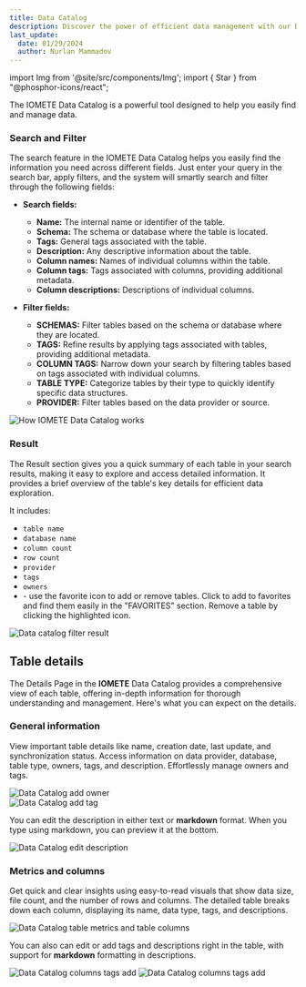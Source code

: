 ```yaml
---
title: Data Catalog
description: Discover the power of efficient data management with our Data Catalog. Streamline exploration, enhance collaboration, and ensure data quality, all in one centralized hub.
last_update:
  date: 01/29/2024
  author: Nurlan Mammadov
---
```


import Img from '@site/src/components/Img';
import { Star } from "@phosphor-icons/react";

The IOMETE Data Catalog is a powerful tool designed to help you easily find and manage data.

### Search and Filter

The search feature in the IOMETE Data Catalog helps you easily find the information you need across different fields. Just enter your query in the search bar, apply filters, and the system will smartly search and filter through the following fields:

- **Search fields:**

  - **Name:** The internal name or identifier of the table.
  - **Schema:** The schema or database where the table is located.
  - **Tags:** General tags associated with the table.
  - **Description:** Any descriptive information about the table.
  - **Column names:** Names of individual columns within the table.
  - **Column tags:** Tags associated with columns, providing additional metadata.
  - **Column descriptions:** Descriptions of individual columns.

- **Filter fields:**
  - **SCHEMAS:** Filter tables based on the schema or database where they are located.
  - **TAGS:** Refine results by applying tags associated with tables, providing additional metadata.
  - **COLUMN TAGS:** Narrow down your search by filtering tables based on tags associated with individual columns.
  - **TABLE TYPE:** Categorize tables by their type to quickly identify specific data structures.
  - **PROVIDER:** Filter tables based on the data provider or source.

<Img src="/img/user-guide/data-catalog/search-and-filter.png" alt="How IOMETE Data Catalog works"/>

### Result

The Result section gives you a quick summary of each table in your search results, making it easy to explore and access detailed information. It provides a brief overview of the table's key details for efficient data exploration.

It includes:

- `table name`
- `database name`
- `column count`
- `row count`
- `provider`
- `tags`
- `owners`
- <Star size={18} color="#d8bd14" weight="fill" /> - use the favorite icon to add or remove tables. Click to add to favorites and find them easily in the "FAVORITES" section. Remove a table by clicking the highlighted icon.

<Img src="/img/user-guide/data-catalog/result.png" alt="Data catalog filter result"/>

## Table details

The Details Page in the **IOMETE** Data Catalog provides a comprehensive view of each table, offering in-depth information for thorough understanding and management. Here's what you can expect on the details.

### General information

View important table details like name, creation date, last update, and synchronization status. Access information on data provider, database, table type, owners, tags, and description. Effortlessly manage owners and tags.

<div class="row">
  <div class="col col--6">
  <Img src="/img/user-guide/data-catalog/add-owner.png" alt="Data Catalog add owner" maxWidth="400px"/>
  </div>
  <div class="col col--6">
  <Img src="/img/user-guide/data-catalog/add-tag.png" alt="Data Catalog add tag" maxWidth="400px"/>
  </div>
</div>

You can edit the description in either text or **markdown** format. When you type using markdown, you can preview it at the bottom.

<Img src="/img/user-guide/data-catalog/edit-description.png" alt="Data Catalog edit description" maxWidth="600px"/>

### Metrics and columns

Get quick and clear insights using easy-to-read visuals that show data size, file count, and the number of rows and columns. The detailed table breaks down each column, displaying its name, data type, tags, and descriptions.

<Img src="/img/user-guide/data-catalog/metrics-columns.png" alt="Data Catalog table metrics and table columns"/>

You can also can edit or add tags and descriptions right in the table, with support for **markdown** formatting in descriptions.

<Img src="/img/user-guide/data-catalog/column-tag-add.png" alt="Data Catalog columns tags add"/>
<Img src="/img/user-guide/data-catalog/column-description-edit.png" alt="Data Catalog columns tags add" maxWidth="600px"/>
